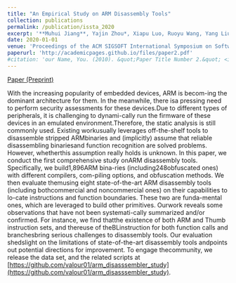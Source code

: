 ```yaml
---
title: "An Empirical Study on ARM Disassembly Tools"
collection: publications
permalink: /publication/issta_2020
excerpt: '**Muhui Jiang**, Yajin Zhou*, Xiapu Luo, Ruoyu Wang, Yang Liu, Kui Ren'
date: 2020-01-01
venue: 'Proceedings of the ACM SIGSOFT International Symposium on Software Testing and Analysis (**ISSTA 2020 To Appear**)'
paperurl: 'http://academicpages.github.io/files/paper2.pdf'
#citation: 'our Name, You. (2010). &quot;Paper Title Number 2.&quot; <i>Journal 1</i>. 1(2).'
---
```


[Paper (Preprint)](https://www.muhui.site/files/issta20.pdf)

With the increasing popularity of embedded devices, ARM is becom-ing the dominant architecture for them. In the meanwhile, there isa pressing need to perform security assessments for these devices.Due to different types of peripherals, it is challenging to dynami-cally run the firmware of these devices in an emulated environment.Therefore, the static analysis is still commonly used. Existing workusually leverages off-the-shelf tools to disassemble stripped ARMbinaries and (implicitly) assume that reliable disassembling binariesand function recognition are solved problems. However, whetherthis assumption really holds is unknown.
In  this  paper,  we  conduct  the  first  comprehensive  study  onARM disassembly tools. Specifically, we build1,896ARM bina-ries (including248obfuscated ones) with different compilers, com-piling options, and obfuscation methods. We then evaluate themusing eight state-of-the-art ARM disassembly tools (including bothcommercial and noncommercial ones) on their capabilities to lo-cate instructions and function boundaries. These two are funda-mental ones, which are leveraged to build other primitives. Ourwork  reveals  some  observations  that  have  not  been  systemati-cally summarized and/or confirmed. For instance, we find thatthe existence of both ARM and Thumb instruction sets, and thereuse of theBLinstruction for both function calls and branchesbring serious challenges to disassembly tools. Our evaluation shedslight on the limitations of state-of-the-art disassembly tools andpoints out potential directions for improvement. To engage thecommunity,  we  release  the  data  set,  and  the  related  scripts  at [https://github.com/valour01/arm_disasssembler_study](https://github.com/valour01/arm_disasssembler_study).

